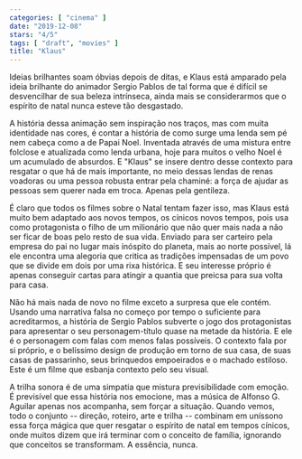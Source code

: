 ```yaml
---
categories: [ "cinema" ]
date: "2019-12-08"
stars: "4/5"
tags: [ "draft", "movies" ]
title: "Klaus"
---
```

Ideias brilhantes soam óbvias depois de ditas, e Klaus está amparado
pela ideia brilhante do animador Sergio Pablos de tal forma que é
difícil se desvencilhar de sua beleza intrínseca, ainda mais se
considerarmos que o espírito de natal nunca esteve tão desgastado.

A história dessa animação sem inspiração nos traços, mas com
muita identidade nas cores, é contar a história de como surge uma
lenda sem pé nem cabeça como a de Papai Noel. Inventada através de uma
mistura entre folclose e atualizada como lenda urbana, hoje para muitos o
velho Noel é um acumulado de absurdos. E "Klaus" se insere dentro desse
contexto para resgatar o que há de mais importante, no meio dessas lendas
de renas voadoras ou uma pessoa robusta entrar pela chaminé: a força
de ajudar as pessoas sem querer nada em troca. Apenas pela gentileza.

É claro que todos os filmes sobre o Natal tentam fazer isso, mas Klaus
está muito bem adaptado aos novos tempos, os cínicos novos tempos,
pois usa como protagonista o filho de um milionário que não quer mais
nada a não ser ficar de boas pelo resto de sua vida. Enviado para
ser carteiro pela empresa do pai no lugar mais inóspito do planeta,
mais ao norte possível, lá ele encontra uma alegoria que critica as
tradições impensadas de um povo que se divide em dois por uma rixa
histórica. E seu interesse próprio é apenas conseguir cartas para
atingir a quantia que preicsa para sua volta para casa.

Não há mais nada de novo no filme exceto a surpresa que ele
contém. Usando uma narrativa falsa no começo por tempo o suficiente
para acreditarmos, a história de Sergio Pablos subverte o jogo dos
protagonistas para apresentar o seu personagem-título quase na metade da
história. E ele é o personagem com falas com menos falas possíveis. O
contexto fala por si próprio, e o belíssimo design de produção
em torno de sua casa, de suas casas de passarinho, seus brinquedos
empoeirados e o machado estiloso. Este é um filme que esbanja contexto
pelo seu visual.

A trilha sonora é de uma simpatia que mistura previsibilidade com
emoção. É previsível que essa história nos emocione, mas a música de
Alfonso G. Aguilar apenas nos acompanha, sem forçar a situação. Quando
vemos, todo o conjunto -- direção, roteiro, arte e trilha -- combinam
em uníssono essa força mágica que quer resgatar o espírito de natal
em tempos cínicos, onde muitos dizem que irá terminar com o conceito
de família, ignorando que conceitos se transformam. A essência, nunca.

